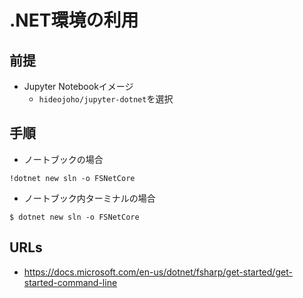 # .NET環境の利用

## 前提

- Jupyter Notebookイメージ
  - `hideojoho/jupyter-dotnet`を選択
  
## 手順

- ノートブックの場合

```
!dotnet new sln -o FSNetCore
```

- ノートブック内ターミナルの場合

```
$ dotnet new sln -o FSNetCore
```

## URLs

- https://docs.microsoft.com/en-us/dotnet/fsharp/get-started/get-started-command-line
